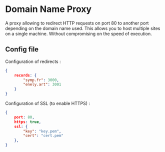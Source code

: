 # Domain Name Proxy

A proxy allowing to redirect HTTP requests on port 80 to another port depending on the domain name used. This allows you to host multiple sites on a single machine. Without compromising on the speed of execution. 

## Config file

Configuration of redirects :
```json
{
    records: {
        "symp.fr": 3000,
        "enely.art": 3001
    }
}
```

Configuration of SSL (to enable HTTPS) :
```json
{
    port: 80,
    https: true,
    ssl: {
        "key": "key.pem",
        "cert": "cert.pem"
    },
} 
```

